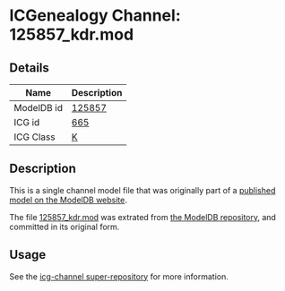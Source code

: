 # ICGenealogy Channel: 125857\_kdr.mod

## Details

Name | Description
---- | -----------
ModelDB id | [125857](http://senselab.med.yale.edu/ModelDB/ShowModel.cshtml?model=125857)
ICG id | [665](http://icg.neurotheory.ox.ac.uk/channels/1/665)
ICG Class | [K](http://icg.neurotheory.ox.ac.uk/channels/1)

## Description

This is a single channel model file that was originally part of a [published model on the ModelDB website](http://senselab.med.yale.edu/mModelDB/ShowModel.cshtml?model=125857).

The file [125857\_kdr.mod](125857_kdr.mod) was extrated from [the ModelDB repository](http://senselab.med.yale.edu/ModelDB/ShowModel.cshtml?model=125857), and committed in its original form.

## Usage

See the [icg-channel super-repository](https://github.com/icgenealogy/icg-channels) for more information.